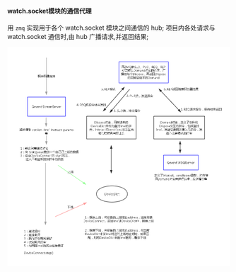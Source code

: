 #### watch.socket模块的通信代理

用 `zmq` 实现用于各个 watch.socket 模块之间通信的 hub;
项目内各处请求与 watch.socket 通信时,由 hub 广播请求,并返回结果;

![通信流程](./architecture.png)